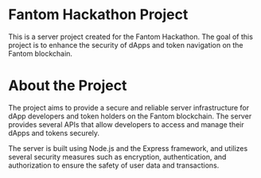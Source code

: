 # Fantom Hackathon Project
This is a server project created for the Fantom Hackathon. The goal of this project is to enhance the security of dApps and token navigation on the Fantom blockchain.

# About the Project
The project aims to provide a secure and reliable server infrastructure for dApp developers and token holders on the Fantom blockchain. The server provides several APIs that allow developers to access and manage their dApps and tokens securely.

The server is built using Node.js and the Express framework, and utilizes several security measures such as encryption, authentication, and authorization to ensure the safety of user data and transactions.